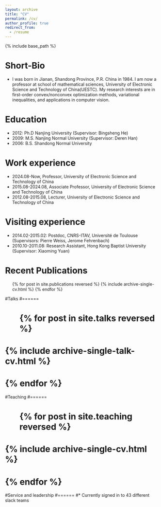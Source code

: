 ```yaml
---
layout: archive
title: "CV"
permalink: /cv/
author_profile: true
redirect_from:
  - /resume
---
```


{% include base_path %}

Short-Bio
======
* I was born in Jianan, Shandong Province, P.R. China in 1984. I am now a professor at school of mathematical sciences, University of Electronic Science and Technology of China(UESTC). 
My research interests are in first-order convex/nonconvex optimization methods, variational inequalities, and applications in computer vision.

Education
======
* 2012: Ph.D  Nanjing University (Supervisor: Bingsheng He)
* 2009: M.S.  Nanjing Normal University (Supervisor: Deren Han)
* 2006: B.S.   Shandong Normal University

Work experience
======
* 2024.08-Now, Professor, University of Electronic Science and Technology of China
* 2015.08-2024.08, Associate Professor, University of Electronic Science and Technology of China
* 2012.08-2015.08, Lecturer, University of Electronic Science and Technology of China

Visiting experience
======
* 2014.02-2015.02: Postdoc, CNRS-ITAV, Université de Toulouse (Supervisors: Pierre Weiss, Jerome Fehrenbach)
* 2010.10-2011.08: Research Assistant, Hong Kong Baptist University (Supervisor: Xiaoming Yuan)

Recent Publications
======
  <ul>{% for post in site.publications reversed %}
    {% include archive-single-cv.html %}
  {% endfor %}</ul>
  
#Talks
#======
# <ul>{% for post in site.talks reversed %}
#    {% include archive-single-talk-cv.html  %}
#  {% endfor %}</ul>
  
#Teaching
#======
# <ul>{% for post in site.teaching reversed %}
#    {% include archive-single-cv.html %}
 # {% endfor %}</ul>
  
#Service and leadership
#======
#* Currently signed in to 43 different slack teams
